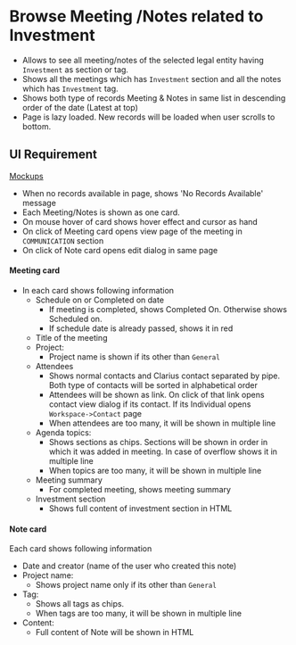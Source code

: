 # Browse Meeting /Notes related to Investment

- Allows to see all meeting/notes of the selected legal entity having `Investment` as section or tag. 
- Shows all the meetings which has `Investment` section and all the notes which has `Investment` tag.
- Shows both type of records Meeting & Notes in same list in descending order of the date (Latest at top)
- Page is lazy loaded. New records will be loaded when user scrolls to bottom.

## UI Requirement

[Mockups](https://drive.google.com/drive/u/0/folders/1Ggnh3PvN3TAZph1DP0znsAk48saXFFjk)

- When no records available in page, shows  'No Records Available' message
- Each Meeting/Notes is shown as one card. 
- On mouse hover of card shows hover effect and cursor as hand
- On click of Meeting card opens view page of the meeting in `COMMUNICATION` section
- On click of Note card opens edit dialog in same page

#### Meeting card

- In each card shows following information
  - Schedule on or Completed on date
    - If meeting is completed, shows Completed On. Otherwise shows Scheduled on. 
    - If schedule date is already passed, shows it in red
  - Title of the meeting
  - Project: 
    - Project name is shown if its other than `General`
  - Attendees
    - Shows normal contacts and Clarius contact separated by pipe. Both type of contacts will be sorted in alphabetical order
    - Attendees will be shown as link. On click of that link opens contact view dialog if its contact. If its Individual opens `Workspace->Contact` page
    - When attendees are too many, it will be shown in multiple line
  - Agenda topics:
    - Shows sections as chips. Sections will be shown in order in which it was added in meeting. In case of overflow shows it in multiple line
    - When topics are too many, it will be shown in multiple line
  - Meeting summary
    - For completed meeting, shows meeting summary
  - Investment section
    - Shows full content of investment section in HTML

#### Note card

Each card shows following information

- Date and creator (name of the user who created this note)
- Project name:  
  - Shows project name only if its other than `General`
- Tag:
  - Shows all tags as chips. 
  - When tags are too many, it will be shown in multiple line
- Content: 
  - Full content of Note will be shown in HTML

